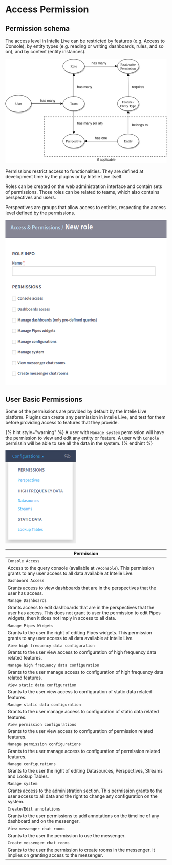 # Access Permission

## Permission schema

The access level in Intelie Live can be restricted by features (e.g. Access to Console), by entity types (e.g. reading or writing dashboards, rules, and so on), and by content (entity instances).

![Permission model in Intelie Live](<../.gitbook/assets/image (123).png>)

Permissions restrict access to functionalities. They are defined at development time by the plugins or by Intelie Live itself.

Roles can be created on the web administration interface and contain sets of permissions. Those roles can be related to teams, which also contains perspectives and users.

Perspectives are groups that allow access to entities, respecting the access level defined by the permissions.

![Creating a new role in Administration](<../.gitbook/assets/image (20).png>)

## User Basic Permissions

Some of the permissions are provided by default by the Intelie Live platform. Plugins can create any permission in Intelie Live, and test for them before providing access to features that they provide.

{% hint style="warning" %}
A user with `Manage system` permission will have the permission to view and edit any entity or feature. A user with `Console` permissin will be able to see all the data in the system.
{% endhint %}

![Depending on user permissions, more features can appear in this menu](<../.gitbook/assets/image (68).png>)

| Permission                                                                                                                                                                                              |
| ------------------------------------------------------------------------------------------------------------------------------------------------------------------------------------------------------- |
| `Console Access`                                                                                                                                                                                        |
| Access to the query console (available at `/#console`). This permission grants to any user access to all data available at Intelie Live.                                                                |
| `Dashboard Access`                                                                                                                                                                                      |
| Grants access to view dashboards that are in the perspectives that the user has access.                                                                                                                 |
| `Manage Dashboards`                                                                                                                                                                                     |
| Grants access to edit dashboards that are in the perspectives that the user has access. This does not grant to user the permission to edit Pipes widgets, then it does not imply in access to all data. |
| `Manage Pipes Widgets`                                                                                                                                                                                  |
|  Grants to the user the right of editing Pipes widgets. This permission grants to any user access to all data available at Intelie Live.                                                                |
| `View high frequency data configuration`                                                                                                                                                                |
| Grants to the user view access to configuration of high frequency data related features.                                                                                                                |
| `Manage high frequency data configuration`                                                                                                                                                              |
| Grants to the user manage access to configuration of high frequency data related features.                                                                                                              |
| `View static data configuration`                                                                                                                                                                        |
| Grants to the user view access to configuration of static data related features.                                                                                                                        |
| `Manage static data configuration`                                                                                                                                                                      |
| Grants to the user manage access to configuration of static data related features.                                                                                                                      |
| `View permission configurations`                                                                                                                                                                        |
| Grants to the user view access to configuration of permission related features.                                                                                                                         |
| `Manage permission configurations`                                                                                                                                                                      |
| Grants to the user manage access to configuration of permission related features.                                                                                                                       |
| `Manage configurations`                                                                                                                                                                                 |
| Grants to the user the right of editing Datasources, Perspectives, Streams and Lookup Tables.                                                                                                           |
| `Manage system`                                                                                                                                                                                         |
| Grants access to the administration section. This permission grants to the user access to all data and the right to change any configuration on the system.                                             |
| `Create/Edit annotations`                                                                                                                                                                               |
| Grants to the user permissions to add annotations on the timeline of any dashboard and on the messenger.                                                                                                |
| `View messenger chat rooms`                                                                                                                                                                             |
| Grants to the user the permission to use the messenger.                                                                                                                                                 |
| `Create messenger chat rooms`                                                                                                                                                                           |
| Grants to the user the permission to create rooms in the messenger. It implies on granting access to the messenger.                                                                                     |
